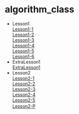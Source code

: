 # algorithm_class  
- Lesson1  
  [Lesson1-1](https://github.com/s21015/algorithm_class/tree/main/Lesson1/Lesson1-1)  
  [Lesson1-2](https://github.com/s21015/algorithm_class/tree/main/Lesson1/Lesson1-2)  
  [Lesson1-3](https://github.com/s21015/algorithm_class/tree/main/Lesson1/Lesson1-3)  
  [Lesson1-4](https://github.com/s21015/algorithm_class/tree/main/Lesson1/Lesson1-4)  
  [Lesson1-5](https://github.com/s21015/algorithm_class/tree/main/Lesson1/Lesson1-5)  
  [Lesson1-6](https://github.com/s21015/algorithm_class/tree/main/Lesson1/Lesson1-6)  
- ExtraLesson1  
  [ExtraLesson1](https://github.com/s21015/algorithm_class/tree/main/ExtraLesson1-1)
- Lesson2  
  [Lesson2-1](https://github.com/s21015/algorithm_class/tree/main/Lesson2/Lesson2-1)  
  [Lesson2-2](https://github.com/s21015/algorithm_class/tree/main/Lesson2/Lesson2-2)  
  [Lesson2-3](https://github.com/s21015/algorithm_class/tree/main/Lesson2/Lesson2-3)  
  [Lesson2-4](https://github.com/s21015/algorithm_class/tree/main/Lesson2/Lesson2-4)  
  [Lesson2-5](https://github.com/s21015/algorithm_class/tree/main/Lesson2/Lesson2-5)  
  [Lesson2-P](https://github.com/s21015/algorithm_class/tree/main/Lesson2/Lesson2-P)　